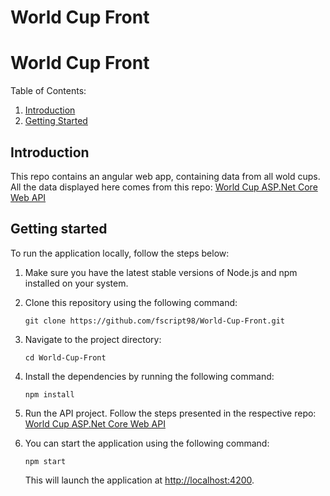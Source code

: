 # World Cup Front

# World Cup Front

Table of Contents:

1. [Introduction](#introduction)
2. [Getting Started](#Gettingstarted)

## Introduction
This repo contains an angular web app, containing data from all wold cups. All the data displayed here comes from this repo: [World Cup ASP.Net Core Web API](https://github.com/fscript98/World-Cup-Linq)

## Getting started

To run the application locally, follow the steps below:

1. Make sure you have the latest stable versions of Node.js and npm installed on your system.
2. Clone this repository using the following command:

   ```
   git clone https://github.com/fscript98/World-Cup-Front.git
   ```

3. Navigate to the project directory:

   ```
   cd World-Cup-Front
   ```

4. Install the dependencies by running the following command:

   ```
   npm install
   ```

5. Run the API project. Follow the steps presented in the respective repo: [World Cup ASP.Net Core Web API](https://github.com/fscript98/World-Cup-Linq)

5. You can start the application using the following command:

   ```
   npm start
   ```

   This will launch the application at [http://localhost:4200](http://localhost:4200).
